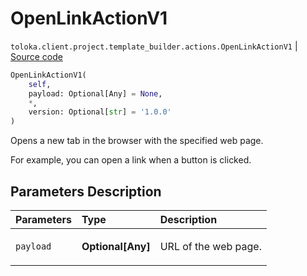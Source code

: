 # OpenLinkActionV1
`toloka.client.project.template_builder.actions.OpenLinkActionV1` | [Source code](https://github.com/Toloka/toloka-kit/blob/v0.1.24/src/client/project/template_builder/actions.py#L104)

```python
OpenLinkActionV1(
    self,
    payload: Optional[Any] = None,
    *,
    version: Optional[str] = '1.0.0'
)
```

Opens a new tab in the browser with the specified web page.


For example, you can open a link when a button is clicked.

## Parameters Description

| Parameters | Type | Description |
| :----------| :----| :-----------|
`payload`|**Optional\[Any\]**|<p>URL of the web page.</p>
